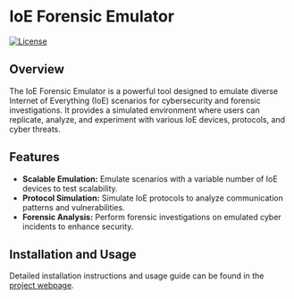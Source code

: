 # IoE Forensic Emulator

[![License](https://img.shields.io/badge/license-MIT-blue.svg)](https://opensource.org/licenses/MIT)

## Overview

The IoE Forensic Emulator is a powerful tool designed to emulate diverse Internet of Everything (IoE) scenarios for cybersecurity and forensic investigations. It provides a simulated environment where users can replicate, analyze, and experiment with various IoE devices, protocols, and cyber threats.

## Features

- **Scalable Emulation:** Emulate scenarios with a variable number of IoE devices to test scalability.
- **Protocol Simulation:** Simulate IoE protocols to analyze communication patterns and vulnerabilities.
- **Forensic Analysis:** Perform forensic investigations on emulated cyber incidents to enhance security.

## Installation and Usage

Detailed installation instructions and usage guide can be found in the [project webpage](https://c4denax.github.io/IoE_ForensicEmulator/).

